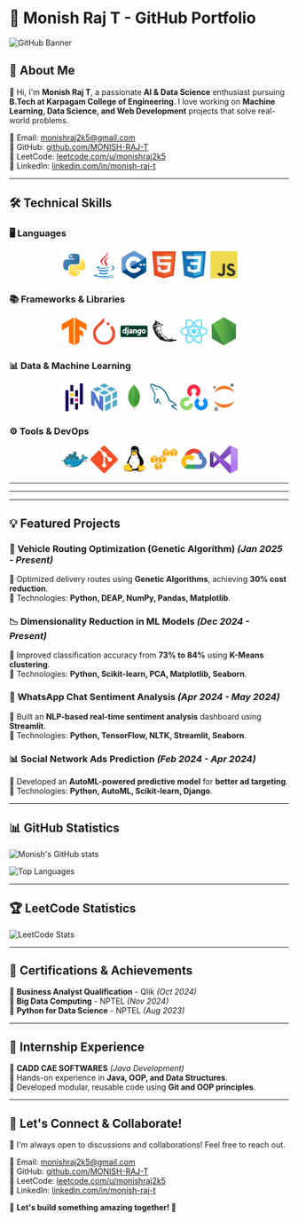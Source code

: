 

# 🚀 Monish Raj T - GitHub Portfolio  

![GitHub Banner](https://via.placeholder.com/1000x250?text=Welcome+to+My+GitHub+Portfolio)  

## 🌟 About Me  

👋 Hi, I'm **Monish Raj T**, a passionate **AI & Data Science** enthusiast pursuing **B.Tech at Karpagam College of Engineering**. I love working on **Machine Learning, Data Science, and Web Development** projects that solve real-world problems.  

📩 Email: [monishraj2k5@gmail.com](mailto:monishraj2k5@gmail.com)  
🔗 GitHub: [github.com/MONISH-RAJ-T](https://github.com/MONISH-RAJ-T)  
🔗 LeetCode: [leetcode.com/u/monishraj2k5](https://leetcode.com/u/monishraj2k5/)  
🔗 LinkedIn: [linkedin.com/in/monish-raj-t](https://www.linkedin.com/in/monish-raj-t/)  

---  

## 🛠 Technical Skills  

### 🖥️ Languages  
<p align="center">
  <img src="https://raw.githubusercontent.com/devicons/devicon/master/icons/python/python-original.svg" alt="Python" width="50" height="50"/>
  <img src="https://raw.githubusercontent.com/devicons/devicon/master/icons/java/java-original.svg" alt="Java" width="50" height="50"/>
  <img src="https://raw.githubusercontent.com/devicons/devicon/master/icons/cplusplus/cplusplus-original.svg" alt="C++" width="50" height="50"/>
  <img src="https://raw.githubusercontent.com/devicons/devicon/master/icons/html5/html5-original.svg" alt="HTML5" width="50" height="50"/>
  <img src="https://raw.githubusercontent.com/devicons/devicon/master/icons/css3/css3-original.svg" alt="CSS3" width="50" height="50"/>
  <img src="https://raw.githubusercontent.com/devicons/devicon/master/icons/javascript/javascript-original.svg" alt="JavaScript" width="50" height="50"/>
</p>

### 📚 Frameworks & Libraries  
<p align="center">
  <img src="https://raw.githubusercontent.com/devicons/devicon/master/icons/tensorflow/tensorflow-original.svg" alt="TensorFlow" width="50" height="50"/>
  <img src="https://raw.githubusercontent.com/devicons/devicon/master/icons/pytorch/pytorch-original.svg" alt="PyTorch" width="50" height="50"/>
  <img src="https://raw.githubusercontent.com/devicons/devicon/master/icons/django/django-original.svg" alt="Django" width="50" height="50"/>
  <img src="https://raw.githubusercontent.com/devicons/devicon/master/icons/flask/flask-original.svg" alt="Flask" width="50" height="50"/>
  <img src="https://raw.githubusercontent.com/devicons/devicon/master/icons/react/react-original.svg" alt="React" width="50" height="50"/>
  <img src="https://raw.githubusercontent.com/devicons/devicon/master/icons/nodejs/nodejs-original.svg" alt="Node.js" width="50" height="50"/>
</p>

### 📊 Data & Machine Learning  
<p align="center">
  <img src="https://raw.githubusercontent.com/devicons/devicon/master/icons/pandas/pandas-original.svg" alt="Pandas" width="50" height="50"/>
  <img src="https://raw.githubusercontent.com/devicons/devicon/master/icons/numpy/numpy-original.svg" alt="NumPy" width="50" height="50"/>
  <img src="https://raw.githubusercontent.com/devicons/devicon/master/icons/mongodb/mongodb-original.svg" alt="MongoDB" width="50" height="50"/>
  <img src="https://raw.githubusercontent.com/devicons/devicon/master/icons/mysql/mysql-original.svg" alt="MySQL" width="50" height="50"/>
  <img src="https://raw.githubusercontent.com/devicons/devicon/master/icons/opencv/opencv-original.svg" alt="OpenCV" width="50" height="50"/>
  <img src="https://raw.githubusercontent.com/devicons/devicon/master/icons/jupyter/jupyter-original.svg" alt="Jupyter" width="50" height="50"/>
</p>

### ⚙️ Tools & DevOps  
<p align="center">
  <img src="https://raw.githubusercontent.com/devicons/devicon/master/icons/docker/docker-original.svg" alt="Docker" width="50" height="50"/>
  <img src="https://raw.githubusercontent.com/devicons/devicon/master/icons/git/git-original.svg" alt="Git" width="50" height="50"/>
  <img src="https://raw.githubusercontent.com/devicons/devicon/master/icons/linux/linux-original.svg" alt="Linux" width="50" height="50"/>
  <img src="https://raw.githubusercontent.com/devicons/devicon/master/icons/amazonwebservices/amazonwebservices-original.svg" alt="AWS" width="50" height="50"/>
  <img src="https://raw.githubusercontent.com/devicons/devicon/master/icons/googlecloud/googlecloud-original.svg" alt="Google Cloud" width="50" height="50"/>
  <img src="https://raw.githubusercontent.com/devicons/devicon/master/icons/visualstudio/visualstudio-original.svg" alt="VS Code" width="50" height="50"/>
</p>

---


---
---

## 💡 Featured Projects  

### 🚗 **Vehicle Routing Optimization (Genetic Algorithm)** *(Jan 2025 - Present)*  
📌 Optimized delivery routes using **Genetic Algorithms**, achieving **30% cost reduction**.  
📌 Technologies: **Python, DEAP, NumPy, Pandas, Matplotlib**.  

### 📉 **Dimensionality Reduction in ML Models** *(Dec 2024 - Present)*  
📌 Improved classification accuracy from **73% to 84%** using **K-Means clustering**.  
📌 Technologies: **Python, Scikit-learn, PCA, Matplotlib, Seaborn**.  

### 💬 **WhatsApp Chat Sentiment Analysis** *(Apr 2024 - May 2024)*  
📌 Built an **NLP-based real-time sentiment analysis** dashboard using **Streamlit**.  
📌 Technologies: **Python, TensorFlow, NLTK, Streamlit, Seaborn**.  

### 📊 **Social Network Ads Prediction** *(Feb 2024 - Apr 2024)*  
📌 Developed an **AutoML-powered predictive model** for **better ad targeting**.  
📌 Technologies: **Python, AutoML, Scikit-learn, Django**.  

---  

## 📊 GitHub Statistics  

![Monish's GitHub stats](https://github-readme-stats.vercel.app/api?username=MONISH-RAJ-T&show_icons=true&theme=radical)  

![Top Languages](https://github-readme-stats.vercel.app/api/top-langs/?username=MONISH-RAJ-T&layout=compact&theme=radical)  

---  

## 🏆 LeetCode Statistics  

![LeetCode Stats](https://leetcard.jacoblin.cool/monishraj2k5?theme=light&font=Baloo%20Tamma%202&ext=heatmap)  

---  

## 🐜 Certifications & Achievements  

🏅 **Business Analyst Qualification** - Qlik *(Oct 2024)*  
🏅 **Big Data Computing** - NPTEL *(Nov 2024)*  
🏅 **Python for Data Science** - NPTEL *(Aug 2023)*  

---  

## 🏢 Internship Experience  

💺 **CADD CAE SOFTWARES** *(Java Development)*  
📌 Hands-on experience in **Java, OOP, and Data Structures**.  
📌 Developed modular, reusable code using **Git and OOP principles**.  

---  

## 🎯 Let's Connect & Collaborate!  

💬 I'm always open to discussions and collaborations! Feel free to reach out.  

📩 Email: [monishraj2k5@gmail.com](mailto:monishraj2k5@gmail.com)  
🔗 GitHub: [github.com/MONISH-RAJ-T](https://github.com/MONISH-RAJ-T)  
🔗 LeetCode: [leetcode.com/u/monishraj2k5](https://leetcode.com/u/monishraj2k5/)  
🔗 LinkedIn: [linkedin.com/in/monish-raj-t](https://www.linkedin.com/in/monish-raj-t/)  

🌟 **Let's build something amazing together! 🚀**  
